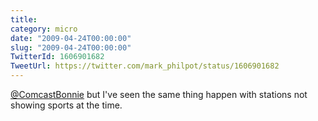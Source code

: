 ```yaml
---
title: 
category: micro
date: "2009-04-24T00:00:00"
slug: "2009-04-24T00:00:00"
TwitterId: 1606901682
TweetUrl: https://twitter.com/mark_philpot/status/1606901682
---
```


[@ComcastBonnie](https://twitter.com/ComcastBonnie) but I've seen the same thing
happen with stations not showing sports at the time.
